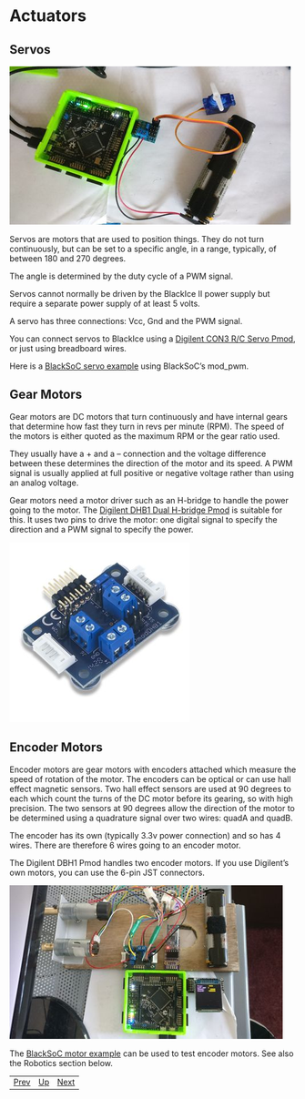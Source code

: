 # Actuators

## Servos

![Servos][img1]

Servos are motors that are used to position things. They do not turn continuously, but can be set to a specific angle, in a range, typically, of between 180 and 270 degrees.

The angle is determined by the duty cycle of a PWM signal.

Servos cannot normally be driven by the BlackIce II power supply but require a separate power supply of at least 5 volts.

A servo has three connections: Vcc, Gnd and the PWM signal.

You can connect servos to BlackIce using a [Digilent CON3 R/C Servo Pmod][], or just using breadboard wires.

Here is a [BlackSoC servo example][] using BlackSoC’s mod_pwm.

[img1]:									./Servos.jpg "Servos"
[Digilent CON3 R/C Servo Pmod]:			https://store.digilentinc.com/pmod-con3-r-c-servo-connectors/
[BlackSoC servo example]:				https://github.com/lawrie/icotools/tree/master/icosoc/examples/servo

## Gear Motors

Gear motors are DC motors that turn continuously and have internal gears that determine how fast they turn in revs per minute (RPM). The speed of the motors is either quoted as the maximum RPM or the gear ratio used.

They usually have a + and a – connection and the voltage difference between these determines the direction of the motor and its speed. A PWM signal is usually applied at full positive or negative voltage rather than using an analog voltage.

Gear motors need a motor driver such as an H-bridge to handle the power going to the motor. The [Digilent DHB1 Dual H-bridge Pmod][] is suitable for this. It uses two pins to drive the motor: one digital signal to specify the direction and a PWM signal to specify the power.

[Digilent DHB1 Dual H-bridge Pmod]:		https://store.digilentinc.com/pmod-dhb1-dual-h-bridge/

![Dual H-Brige Pmod][img2]

[img2]:									./DualHBridgePmod.jpg "Dual H-Brige Pmod"

## Encoder Motors

Encoder motors are gear motors with encoders attached which measure the speed of rotation of the motor. The encoders can be optical or can use hall effect magnetic sensors. Two hall effect sensors are used at 90 degrees to each which count the turns of the DC motor before its gearing, so with high precision. The two sensors at 90 degrees allow the direction of the motor to be determined using a quadrature signal over two wires: quadA and quadB.

The encoder has its own (typically 3.3v power connection) and so has 4 wires. There are therefore 6 wires going to an encoder motor.

The Digilent DBH1 Pmod handles two encoder motors. If you use Digilent’s own motors, you can use the 6-pin JST connectors.

![Encoder Motors][img3]
 
The [BlackSoC motor example][] can be used to test encoder motors. See also the Robotics section below.

[img3]:									./EncoderMotors.jpg "Encoder Motors"
[BlackSoC motor example]:				https://github.com/lawrie/icotools/tree/master/icosoc/examples/motor

|                        |                        |                        |
|------------------------|------------------------|------------------------|
|[Prev](../StorageDevices/StorageDevices.html)|[Up](..) |[Next](../STM32Programming/STM32Programming.html)|
